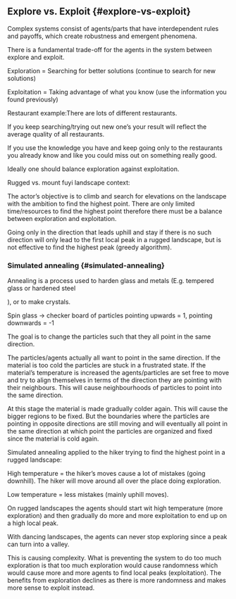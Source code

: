 ## Explore vs. Exploit {#explore-vs-exploit}

Complex systems consist of agents/parts that have interdependent rules and payoffs, which create robustness and emergent phenomena.

There is a fundamental trade-off for the agents in the system between explore and exploit.

Exploration = Searching for better solutions (continue to search for new solutions)

Exploitation = Taking advantage of what you know (use the information you found previously)

Restaurant example:There are lots of different restaurants.

If you keep searching/trying out new one’s your result will reflect the average quality of all restaurants.

If you use the knowledge you have and keep going only to the restaurants you already know and like you could miss out on something really good.

Ideally one should balance exploration against exploitation.

Rugged vs. mount fuyi landscape context:

The actor’s objective is to climb and search for elevations on the landscape with the ambition to find the highest point. There are only limited time/resources to find the highest point therefore there must be a balance between exploration and exploitation.

Going only in the direction that leads uphill and stay if there is no such direction will only lead to the first local peak in a rugged landscape, but is not effective to find the highest peak (greedy algorithm).

### Simulated annealing {#simulated-annealing}

Annealing is a process used to harden glass and metals (E.g. tempered glass or hardened steel

), or to make crystals.

Spin glass -&gt; checker board of particles pointing upwards = 1, pointing downwards = -1

The goal is to change the particles such that they all point in the same direction.

The particles/agents actually all want to point in the same direction. If the material is too cold the particles are stuck in a frustrated state. If the material’s temperature is increased the agents/particles are set free to move and try to align themselves in terms of the direction they are pointing with their neighbours. This will cause neighbourhoods of particles to point into the same direction.

At this stage the material is made gradually colder again. This will cause the bigger regions to be fixed. But the boundaries where the particles are pointing in opposite directions are still moving and will eventually all point in the same direction at which point the particles are organized and fixed since the material is cold again.

Simulated annealing applied to the hiker trying to find the highest point in a rugged landscape:

High temperature = the hiker’s moves cause a lot of mistakes (going downhill). The hiker will move around all over the place doing exploration.

Low temperature = less mistakes (mainly uphill moves).

On rugged landscapes the agents should start wit high temperature (more exploration) and then gradually do more and more exploitation to end up on a high local peak.

With dancing landscapes, the agents can never stop exploring since a peak can turn into a valley.

This is causing complexity. What is preventing the system to do too much exploration is that too much exploration would cause randomness which would cause more and more agents to find local peaks (exploitation). The benefits from exploration declines as there is more randomness and makes more sense to exploit instead.